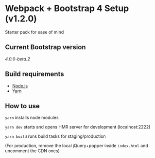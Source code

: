# Webpack + Bootstrap 4 Setup (v1.2.0) #

Starter pack for ease of mind

## Current Bootstrap version ##

*4.0.0-beta.2*

## Build requirements ##

- [Node.js](https://nodejs.org/en/download/)
- [Yarn](https://yarnpkg.com/en/docs/install/)

## How to use ##

`yarn`
installs node modules

`yarn dev`
starts and opens HMR server for development (localhost:2222)

`yarn build`
runs build tasks for staging/production

(For production, remove the local jQuery+popper inside `index.html` and uncomment the CDN ones)

